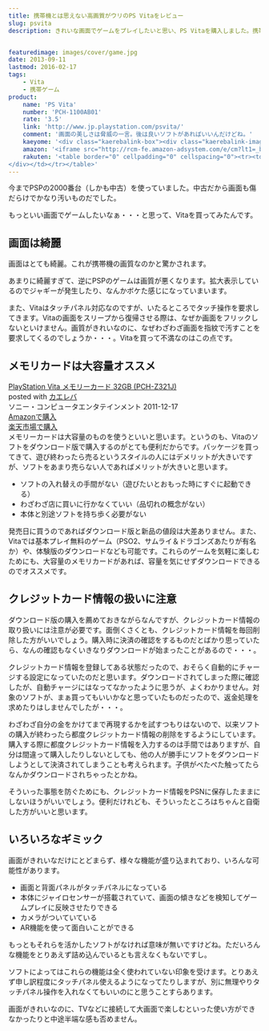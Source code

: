 ```yaml
---
title: 携帯機とは思えない高画質がウリのPS Vitaをレビュー
slug: psvita
description: きれいな画面でゲームをプレイしたいと思い、PS Vitaを購入しました。携帯機とは思えない画質の良さで、ただただ驚かされるばかりです。Vita単体でソフトをダウンロード購入することもできて利便性もいいです。


featuredimage: images/cover/game.jpg
date: 2013-09-11
lastmod: 2016-02-17
tags: 
    - Vita
    - 携帯ゲーム
product:
    name: 'PS Vita'
    number: 'PCH-1100AB01'
    rate: '3.5'
    link: 'http://www.jp.playstation.com/psvita/'
    comment: '画面の美しさは脅威の一言。後は良いソフトがあればいいんだけどね。'
    kaeyome: '<div class="kaerebalink-box"><div class="kaerebalink-image"><a href="http://www.amazon.co.jp/exec/obidos/ASIN/B005UKHQ2A/illusionspace-22/ref=nosim/" rel="nofollow" target="_blank"><img src="http://ecx.images-amazon.com/images/I/41faIWDVGrL._SL160_.jpg" style="border: none;" /></a></div><div class="kaerebalink-info"><div class="kaerebalink-name"><a href="http://www.amazon.co.jp/exec/obidos/ASIN/B005UKHQ2A/illusionspace-22/ref=nosim/" rel="nofollow" target="_blank">PlayStation Vita (プレイステーション ヴィータ) 3G/Wi-Fiモデル クリスタル・ブラック 限定版 (PCH-1100AB01)</a><div class="kaerebalink-powered-date">posted with <a href="http://kaereba.com" rel="nofollow" target="_blank">カエレバ</a></div></div><div class="kaerebalink-detail"> ソニー・コンピュータエンタテインメント 2013-02-28    </div><div class="kaerebalink-link1"><div class="shoplinkamazon"><a href="http://www.amazon.co.jp/gp/search?keywords=PCH-1100AB01&__mk_ja_JP=%83J%83%5E%83J%83i&tag=illusionspace-22" rel="nofollow" target="_blank" title="アマゾン" >Amazonで購入</a></div><div class="shoplinkrakuten"><a href="http://hb.afl.rakuten.co.jp/hgc/0e95387f.f2aef20d.0e953880.25e412bd/?pc=http%3A%2F%2Fsearch.rakuten.co.jp%2Fsearch%2Fmall%2FPCH-1100AB01%2F-%2Ff.1-p.1-s.1-sf.0-st.A-v.2%3Fx%3D0%26scid%3Daf_ich_link_urltxt%26m%3Dhttp%3A%2F%2Fm.rakuten.co.jp%2F" rel="nofollow" target="_blank" title="楽天市場" >楽天市場で購入</a></div></div></div><div class="booklink-footer" style="clear: left"></div></div>'
    amazon: '<iframe src="http://rcm-fe.amazon-adsystem.com/e/cm?lt1=_blank&bc1=000000&IS2=1&bg1=FFFFFF&fc1=000000&lc1=0000FF&t=illusionspace-22&o=9&p=8&l=as4&m=amazon&f=ifr&ref=ss_til&asins=B005UKHQ2A" style="width:120px;height:240px;" scrolling="no" marginwidth="0" marginheight="0" frameborder="0"></iframe>'
    rakuten: '<table border="0" cellpadding="0" cellspacing="0"><tr><td valign="top"><div style="border:1px solid;margin:0px;padding:6px 0px;width:120px;text-align:center;float:left"><a href="http://hb.afl.rakuten.co.jp/hgc/11b76af5.38b980f0.11b76af6.502e5017/?pc=http%3a%2f%2fitem.rakuten.co.jp%2fedigi%2fjan-4948872412940%2f%3fscid%3daf_link_tbl&m=http%3a%2f%2fm.rakuten.co.jp%2fedigi%2fi%2f10246631%2f" target="_blank"><img src="http://hbb.afl.rakuten.co.jp/hgb/?pc=http%3a%2f%2fthumbnail.image.rakuten.co.jp%2f%400_mall%2fedigi%2fcabinet%2fimg0030%2f4948872412940.jpg%3f_ex%3d80x80&m=http%3a%2f%2fthumbnail.image.rakuten.co.jp%2f%400_mall%2fedigi%2fcabinet%2fimg0030%2f4948872412940.jpg%3f_ex%3d64x64" alt="【Vita】 新価格プレイステーション ヴィータ本体（3G/Wi-Fiモ..." border="0" style="margin:0px;padding:0px"></a><p style="font-size:12px;line-height:1.4em;text-align:left;margin:0px;padding:2px 6px"><a href="http://hb.afl.rakuten.co.jp/hgc/11b76af5.38b980f0.11b76af6.502e5017/?pc=http%3a%2f%2fitem.rakuten.co.jp%2fedigi%2fjan-4948872412940%2f%3fscid%3daf_link_tbl&m=http%3a%2f%2fm.rakuten.co.jp%2fedigi%2fi%2f10246631%2f" target="_blank">【Vita】 新価格プレイステーション ヴィータ本体（3G/Wi-Fiモ...</a>
</div></td></tr></table>'
---
```


今までPSPの2000番台（しかも中古）を使っていました。中古だから画面も傷だらけでかなり汚いものだでした。

もっといい画面でゲームしたいなぁ・・・と思って、Vitaを買ってみたんです。


## 画面は綺麗


画面はとても綺麗。これが携帯機の画質なのかと驚かされます。

あまりに綺麗すぎて、逆にPSPのゲームは画質が悪くなります。拡大表示しているのでジャギーが発生したり、なんかボケた感じになっていまいます。

また、Vitaはタッチパネル対応なのですが、いたるところでタッチ操作を要求してきます。Vitaの画面をスリープから復帰させる際は、なぜか画面をフリックしないといけません。画質がきれいなのに、なぜわざわざ画面を指紋で汚すことを要求してくるのでしょうか・・・。Vitaを買って不満なのはこの点です。


## メモリカードは大容量オススメ


<div class="kaerebalink-box">
<div class="kaerebalink-image"><a href="http://www.amazon.co.jp/exec/obidos/ASIN/B005N4I59G/illusionspace-22/ref=nosim/" rel="nofollow" target="_blank"><img alt=""  src="http://ecx.images-amazon.com/images/I/51unW2fekeL._SL160_.jpg" style="border: none;" /></a></div>
<div class="kaerebalink-info">
<div class="kaerebalink-name"><a href="http://www.amazon.co.jp/exec/obidos/ASIN/B005N4I59G/illusionspace-22/ref=nosim/" rel="nofollow" target="_blank">PlayStation Vita メモリーカード 32GB (PCH-Z321J)</a>

<div class="kaerebalink-powered-date">posted with <a href="http://kaereba.com" rel="nofollow" target="_blank">カエレバ</a></div>
</div>
<div class="kaerebalink-detail"> ソニー・コンピュータエンタテインメント 2011-12-17    </div>
<div class="kaerebalink-link1">
<div class="shoplinkamazon"><a href="http://www.amazon.co.jp/gp/search?keywords=PCH-Z321J&#038;__mk_ja_JP=%83J%83%5E%83J%83i&#038;tag=illusionspace-22" rel="nofollow" target="_blank" title="アマゾン" >Amazonで購入</a></div>
<div class="shoplinkrakuten"><a href="http://hb.afl.rakuten.co.jp/hgc/0e95387f.f2aef20d.0e953880.25e412bd/?pc=http%3A%2F%2Fsearch.rakuten.co.jp%2Fsearch%2Fmall%2FPCH-Z321J%2F-%2Ff.1-p.1-s.1-sf.0-st.A-v.2%3Fx%3D0%26scid%3Daf_ich_link_urltxt%26m%3Dhttp%3A%2F%2Fm.rakuten.co.jp%2F" rel="nofollow" target="_blank" title="楽天市場" >楽天市場で購入</a></div>
</div>
</div>
<div class="booklink-footer" style="clear: left"></div>
</div>
メモリーカードは大容量のものを使うといいと思います。というのも、Vitaのソフトをダウンロード版で購入するのがとても便利だからです。パッケージを買ってきて、遊び終わったら売るというスタイルの人にはデメリットが大きいですが、ソフトをあまり売らない人であればメリットが大きいと思います。

<ul>
<li>ソフトの入れ替えの手間がない（遊びたいとおもった時にすぐに起動できる）</li>
<li>わざわざ店に買いに行かなくていい（品切れの概念がない）</li>
<li>本体と別途ソフトを持ち歩く必要がない</li>
</ul>
発売日に買うのであればダウンロード版と新品の値段は大差ありません。また、Vitaでは基本プレイ無料のゲーム（PSO2、サムライ＆ドラゴンズあたりが有名か）や、体験版のダウンロードなども可能です。これらのゲームを気軽に楽しむためにも、大容量のメモリカードがあれば、容量を気にせずダウンロードできるのでオススメです。


## クレジットカード情報の扱いに注意


ダウンロード版の購入を薦めておきながらなんですが、クレジットカード情報の取り扱いには注意が必要です。面倒くさくとも、クレジットカード情報を毎回削除した方がいいでしょう。購入時に決済の確認をするものだとばかり思っていたら、なんの確認もなくいきなりダウンロードが始まったことがあるので・・・。

クレジットカード情報を登録してある状態だったので、おそらく自動的にチャージする設定になっていたのだと思います。ダウンロードされてしまった際に確認したが、自動チャージにはなってなかったように思うが、よくわかりません。対象のソフトが、まぁ買ってもいいかなと思っていたものだったので、返金処理を求めたりはしませんでしたが・・・。

わざわざ自分の金をかけてまで再現するかを試すつもりはないので、以来ソフトの購入が終わったら都度クレジットカード情報の削除をするようにしています。購入する際に都度クレジットカード情報を入力するのは手間ではありますが、自分は間違って購入したりしないとしても、他の人が勝手にソフトをダウンロードしようとして決済されてしまうことも考えられます。子供がぺたぺた触ってたらなんかダウンロードされちゃったとかね。

そういった事態を防ぐためにも、クレジットカード情報をPSNに保存したままにしないほうがいいでしょう。便利だけれども、そういったところはちゃんと自衛した方がいいと思います。


## いろいろなギミック


画面がきれいなだけにとどまらず、様々な機能が盛り込まれており、いろんな可能性があります。

<ul>
<li>画面と背面パネルがタッチパネルになっている</li>
<li>本体にジャイロセンサーが搭載されていて、画面の傾きなどを検知してゲームプレイに反映させたりできる</li>
<li>カメラがついていている</li>
<li>AR機能を使って面白いことができる</li>
</ul>
もっともそれらを活かしたソフトがなければ意味が無いですけどね。ただいろんな機能をとりあえず詰め込んでいるとも言えなくもないですし。

ソフトによってはこれらの機能は全く使われていない印象を受けます。とりあえず申し訳程度にタッチパネル使えるようになってたりしますが、別に無理やりタッチパネル操作を入れなくてもいいのにと思うことすらあります。

画面がきれいなのに、TVなどに接続して大画面で楽しむといった使い方ができなかったりと中途半端な感も否めません。


  